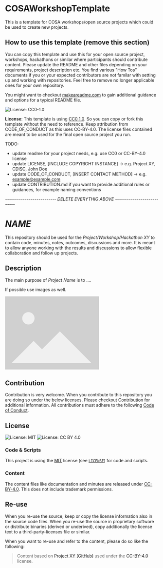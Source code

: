 # COSAWorkshopTemplate

This is a template for COSA workshops/open source projects which could be used to create new projects.

## How to use this template (remove this section)

You can copy this template and use this for your open source project, workshops, hackathons or similar where participants should contribute content. Please update the README and other files depending on your requirements, project description etc. You find various "How Tos" documents if you or your expected contributors are not familar with setting up and working with repositories. Feel free to remove no longer applicable ones for your own repository.

You might want to checkout [makeareadme.com](https://www.makeareadme.com) to gain additional guidance and options for a typical README file.

![License: CC0-1.0](https://img.shields.io/badge/License-CC0_1.0-blue.svg)

**License**: This template is using [CC0 1.0](https://creativecommons.org/publicdomain/zero/1.0/). So you can copy or fork this template without the need to reference. Keep attribution from CODE_OF_CONDUCT as this uses CC-BY-4.0. The license files contained are meant to be used for the final open source project you run.

TODO:

* update readme for your project needs, e.g. use CC0 or CC-BY-4.0 license
* update LICENSE, [INCLUDE COPYRIGHT INSTANCE] -> e.g. Project XY, CDISC, John Doe
* update CODE_OF_CONDUCT, [INSERT CONTACT METHOD] -> e.g. <example@example.com>
* update CONTRIBUTION.md if you want to provide additional rules or guidances, for example naming conventions

*-------------------------- DELETE EVERYTHIG ABOVE ---------------------------*


# *NAME* 

This repository should be used for the *Project/Workshop/Hackathon XY* to contain code, minutes, notes, outcomes, discussions and more. It is meant to allow anyone working with the results and discussions to allow flexible collaboration and follow up projects.

## Description

The main purpose of *Project Name* is to ....

If possible use images as well.

![Image Description](./images/placeholder.png)

## Contribution

Contribution is very welcome. When you contribute to this repository you are doing so under the below licenses. Please checkout [Contribution](CONTRIBUTING.md) for additional information. All contributions must adhere to the following [Code of Conduct](CODE_OF_CONDUCT.md).

## License

![License: MIT](https://img.shields.io/badge/License-MIT-blue.svg) ![License: CC BY 4.0](https://img.shields.io/badge/License-CC_BY_4.0-blue.svg)

### Code & Scripts

This project is using the [MIT](http://www.opensource.org/licenses/MIT "The MIT License | Open Source Initiative") license (see [`LICENSE`](LICENSE)) for code and scripts.

### Content

The content files like documentation and minutes are released under [CC-BY-4.0](https://creativecommons.org/licenses/by/4.0/). This does not include trademark permissions.

## Re-use

When you re-use the source, keep or copy the license information also in the source code files. When you re-use the source in proprietary software or distribute binaries (derived or underived), copy additionally the license text to a third-party-licenses file or similar.

When you want to re-use and refer to the content, please do so like the following:

> Content based on [Project XY (GitHub)](https://github.com/xy/xy) used under the [CC-BY-4.0](https://creativecommons.org/licenses/by/4.0/) license.




